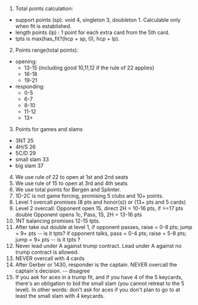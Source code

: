 
1. Total points calculation:
  * support points (sp): void 4, singleton 3, doubleton 1. Calculable only when fit is established.
  * length points (lp) : 1 point for each extra card from the 5th card. 
  * tpts is max(has_fit?(hcp + sp, 0), hcp + lp).
2. Points range(total points):
  * opening:
  	* 13-15 (including good 10,11,12 if the rule of 22 applies)
    * 16-18
    * 19-21	
  * responding:
    * 0-5 
    * 6-7
    * 8-10
    * 11-12
    * 13+
3. Points for games and slams
  * 3NT 25
  * 4H/S 26
  * 5C/D 29
  * small slam 33
  * big slam 37
4. We use rule of 22 to open at 1st and 2nd seats
5. We use rule of 15 to open at 3rd and 4th seats
6. We use total points for Bergen and Splinter.
7. 1D-2C is not game forcing, promising 5 clubs and 10+ points.
8. Level 1 overcall promises (8 pts and honor(s)) or (13+ pts and 5 cards)
9. Level 2 overcall:
   Opponent open 1S, direct 2H = 10-16 pts, if >=17 pts double
   Opponent opens 1c, Pass, 1S, 2H = 13-16 pts 
10. 1NT balancing promises 12-15 tpts.
11. After take out double at level 1, 
   if opponent passes, raise = 0-8 pts; jump = 9+ pts -- is it tpts?
   if opponent talks, pass = 0-4 pts; raise = 5-8 pts; jump = 9+ pts -- is it tpts ?
12. Never lead under A against trump contract. 
    Lead under A against no trump contract is allowed.
13. NEVER overcall with 4 cards
14. After Gerber or 1430, responder is the captain. NEVER overcall the captain's decision. -- disagree
15. If you ask for aces in a trump fit, and if you have 4 of the 5 keycards, there's an obligation to bid the small slam (you cannot retreat to the 5 level). In other words: don't ask for aces if you don't plan to go to at least the small slam with 4 keycards.
